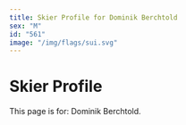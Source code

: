 ```yaml
---
title: Skier Profile for Dominik Berchtold
sex: "M"
id: "561"
image: "/img/flags/sui.svg" 
---
```


# Skier Profile

This page is for: Dominik Berchtold.
    